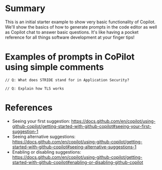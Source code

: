 # Summary

This is an initial starter example to show very basic functionality of Copilot. We'll show the basics of how to generate prompts in the code editor as well as Copilot chat to answer basic questions. It's like having a pocket reference for all things software development at your finger tips!

# Examples of prompts in CoPilot using simple comments

`// Q: What does STRIDE stand for in Application Security?`

`// Q: Explain how TLS works`

# References

* Seeing your first suggestion: https://docs.github.com/en/copilot/using-github-copilot/getting-started-with-github-copilot#seeing-your-first-suggestion-1
* Seeing alternative suggestions: https://docs.github.com/en/copilot/using-github-copilot/getting-started-with-github-copilot#seeing-alternative-suggestions-1
* Enabling or disabling suggestions: https://docs.github.com/en/copilot/using-github-copilot/getting-started-with-github-copilot#enabling-or-disabling-github-copilot
